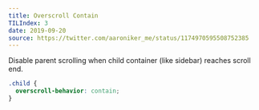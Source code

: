 ```yaml
---
title: Overscroll Contain
TILIndex: 3
date: 2019-09-20
source: https://twitter.com/aaroniker_me/status/1174970595508752385
---
```


Disable parent scrolling when child container (like sidebar) reaches scroll end.

```css
.child {
  overscroll-behavior: contain;
}
```
